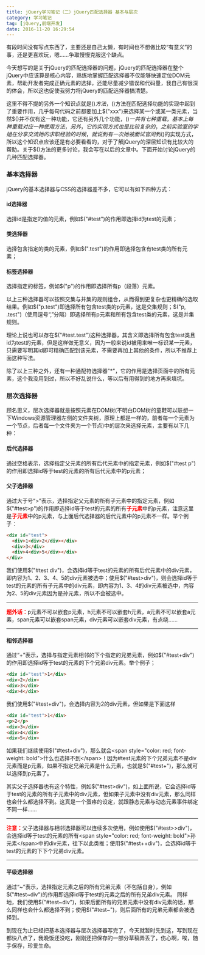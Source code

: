 ```yaml
---
title: jQuery学习笔记（二）jQuery匹配选择器 基本与层次
category: 学习笔记
tag: [jQuery,前端开发]
date: 2016-11-20 16:29:54
---
```


有段时间没有写点东西了，主要还是自己太懒，有时间也不想做比较“有意义”的事，还是更喜欢玩，嗯……争取慢慢克服这个缺点。<!--more-->

今天想写的是关于jQuery的匹配选择器的问题，jQuery的匹配选择器在整个jQuery中应该算是核心内容，熟练地掌握匹配选择器不仅能够快速定位DOM元素，帮助开发者完成正确元素的选择，还能尽量减少错误和代码量，我自己有很深的体会，所以这也促使我努力将jQuery的匹配选择器搞清楚。

这里不得不提的另外一个知识点就是$()方法，$()方法在匹配选择功能的实现中起到了重要作用，几乎每句代码之前都要加上$("xxx")来选择某一个或某一类元素，当然$()并不仅有这一种功能，它还有另外几个功能，$()一共有七种重载，基本上每种重载对应一种使用方法，另外，它的实现方式也是比较复杂的，之前实验室的学姐在分享交流她的求职经验的时候，就说到有一次她被面试官问到$()的实现方式，所以这个知识点应该还是有必要看看的，对于了解jQuery的深层知识有比较大的帮助。关于$()方法的更多讨论，我会写在以后的文章中。下面开始讨论jQuery的几种匹配选择器。

### 基本选择器
jQuery的基本选择器与CSS的选择器差不多，它可以有如下四种方式：

#### id选择器
选择id是指定的值的元素，例如$("#test")的作用即选择id为test的元素；
#### 类选择器
选择包含指定的类的元素，例如$(".test")的作用即选择包含有test类的所有元素；
#### 标签选择器
选择指定的标签，例如$("p")的作用即选择所有p（段落）元素。

以上三种选择器可以按照交集与并集的规则组合，从而得到更复杂也更精确的选取结果。例如$("p.test")即选择所有包含test类的p元素，这是交集规则；$("p, .test")（使用逗号“,”分隔）即选择所有p元素和所有包含test类的元素，这是并集规则。

理论上说也可以存在$("#test.test")这种选择器，其含义即选择所有包含test类且id为test的元素，但是这样做无意义，因为一般来说id被用来唯一标识某一元素，只需要写明其id即可精确匹配到该元素，不需要再加上其他的条件，所以不推荐上面这种写法。

除了以上三种之外，还有一种通配符选择器"*"，它的作用是选择页面中的所有元素，这个我没用到过，所以不好乱说什么，等以后有用得到的地方再来填坑。

### 层次选择器
顾名思义，层次选择器就是按照元素在DOM树(不明白DOM树的童鞋可以联想一下Windows资源管理器左侧的文件夹树，原理上都是一样的，前者每一个元素为一个节点，后者每一个文件夹为一个节点)中的层次来选择元素，主要有以下几种：

#### 后代选择器
通过空格表示，选择指定父元素的所有后代元素中的指定元素，例如$("#test p")的作用即选择id等于test的元素的所有后代元素中的p元素；
#### 父子选择器
通过大于号“>”表示，选择指定父元素的所有子元素中的指定元素，例如$("#test>p")的作用即选择id等于test的元素的所有<span style="color: red; font-weight: bold">子元素</span>中的p元素，注意这里是<span style="color: red; font-weight: bold">子元素</span>中的p元素，与上面后代选择器的后代元素中的p元素不一样。举个例子：
``` html
<div id="test">
  <div>1<div>2</div></div>
  <div>3</div>
  <div>4<div>5</div></div>
</div>
```
我们使用$("#test div")，会选择id等于test的元素的所有后代元素中的div元素，即内容为1、2、3、4、5的div元素被选中；使用$("#test>div")，则会选择id等于test的元素的所有子元素中的div元素，即内容为1、3、4的div元素被选中，内容为2、5的div元素因为是孙元素，所以不会被选中。
___
<span style="color: red; font-weight: bold">题外话：</span>p元素不可以嵌套p元素，h元素不可以嵌套h元素，a元素不可以嵌套a元素，span元素可以嵌套span元素，div元素可以嵌套div元素，有点绕……
___
#### 相邻选择器
通过“+”表示，选择与指定元素相邻的下个指定的兄弟元素，例如$("#test+div")的作用即选择id等于test的元素的下个兄弟div元素。举个例子；
``` html
<div id="test">1</div>
<div>2</div>
<div>3</div>
<div>4</div>
```
我们使用$("#test+div")，会选择内容为2的div元素，但如果是下面这样
``` html
<div id="test">1</div>
<p>2</p>
<div>3</div>
<div>4</div>
<div>5</div>
```
如果我们继续使用$("#test+div")，那么就会<span style="color: red; font-weight: bold">什么也选择不到</span>！因为#test元素的下个兄弟元素不是div元素而是p元素，如果不指定兄弟元素是什么元素，也就是$("#test+")，那么就可以选择到p元素了。

其实父子选择器也有这个特性，例如$("#test>div")，如上面所说，它会选择id等于test的元素的所有子元素中的div元素，但如果子元素中没有div元素，那么同样也会什么都选择不到。这真是一个蛋疼的设定，就跟静态元素与动态元素事件绑定不同一样……
___
<span style="color: red; font-weight: bold">注意：</span>父子选择器与相邻选择器可以连续多次使用，例如使用$("#test>>div")，会选择id等于test的元素的所有<span style="color: red; font-weight: bold">孙元素</span>中的div元素，往下以此类推；使用$("#test++div")，会选择id等于test的元素的下下个兄弟div元素。
___
#### 平级选择器
通过“~”表示，选择指定元素之后的所有兄弟元素（不包括自身），例如$("#test~div")的作用即选择id等于test的元素之后的所有兄弟div元素。
同样地，我们使用$("#test~div")，如果后面所有的兄弟元素中没有div元素的话，那么同样也会什么都选择不到；使用$("#test~")，则后面所有的兄弟元素都会被选择到。

到现在为止已经把基本选择器与层次选择器写完了，今天就暂时先到这，写到现在都快八点了，我晚饭还没吃，刚刚还把保存的一部分草稿弄丢了，伤心啊，唉，随手保存，珍爱生命。